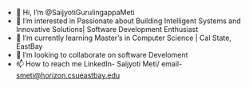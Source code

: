 - 👋 Hi, I’m @SaijyotiGurulingappaMeti
- 👀 I’m interested in Passionate about Building Intelligent Systems and Innovative Solutions| Software Development Enthusiast
- 🌱 I’m currently learning Master’s in Computer Science | Cal State, EastBay
- 💞️ I’m looking to collaborate on software Develoment
- 📫 How to reach me LinkedIn- Saijyoti Meti/ email- smeti@horizon.csueastbay.edu


